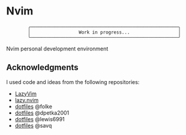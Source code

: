 # Nvim

            ╭───────────────────────────────────────────────────────╮
            │                  Work in progress...                  │
            ╰───────────────────────────────────────────────────────╯

Nvim personal development environment

## Acknowledgments

I used code and ideas from the following repositories:

- [LazyVim](https://github.com/LazyVim/LazyVim)
- [lazy.nvim](https://github.com/folke/lazy.nvim)
- [dotfiles](https://github.com/folke/dot/tree/master/nvim) @folke
- [dotfiles](https://github.com/dpetka2001/dotfiles/tree/main/dot_config/nvim) @dpetka2001
- [dotfiles](https://github.com/lewis6991/dotfiles/tree/main/config/nvim) @lewis6991
- [dotfiles](https://github.com/savq/dotfiles/tree/master/nvim) @savq
